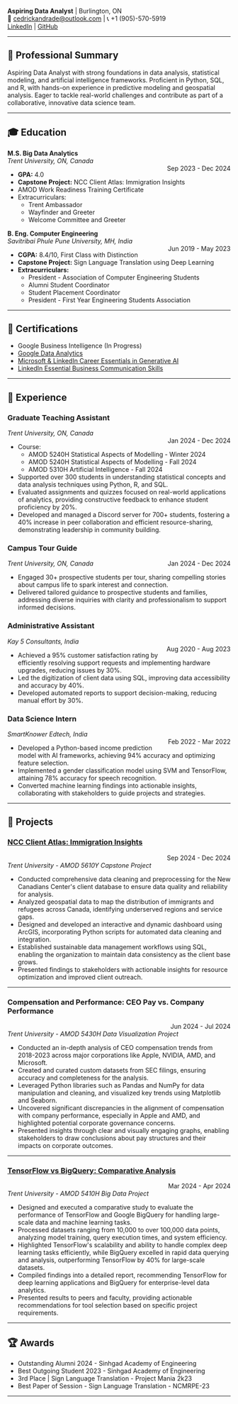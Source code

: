 **Aspiring Data Analyst** | Burlington, ON  
📧 cedrickandrade@outlook.com | 📞 +1 (905)-570-5919  
[LinkedIn](https://www.linkedin.com/in/cedrick-andrade) | [GitHub](https://github.com/CedrickAndade)

---

## 📝 Professional Summary

Aspiring Data Analyst with strong foundations in data analysis, statistical modeling, and artificial intelligence frameworks. Proficient in Python, SQL, and R, with hands-on experience in predictive modeling and geospatial analysis. Eager to tackle real-world challenges and contribute as part of a collaborative, innovative data science team.

---

## 🎓 Education

**M.S. Big Data Analytics**  
*Trent University, ON, Canada*  
<span style="float: right;">Sep 2023 - Dec 2024</span>  
- **GPA:** 4.0  
- **Capstone Project:** NCC Client Atlas: Immigration Insights  
- AMOD Work Readiness Training Certificate  
- Extracurriculars:
  - Trent Ambassador
  - Wayfinder and Greeter
  - Welcome Committee and Greeter

**B. Eng. Computer Engineering**  
*Savitribai Phule Pune University, MH, India*  
<span style="float: right;">Jun 2019 - May 2023</span>  
- **CGPA:** 8.4/10, First Class with Distinction  
- **Capstone Project:** Sign Language Translation using Deep Learning
- **Extracurriculars:**
  - President - Association of Computer Engineering Students
  - Alumni Student Coordinator
  - Student Placement Coordinator
  - President - First Year Engineering Students Association 

---

## 📜 Certifications

- Google Business Intelligence (In Progress)
- [Google Data Analytics](https://coursera.org/share/9d6ff8913a8ed43c8f5b5f7de49f8881)
- [Microsoft & LinkedIn Career Essentials in Generative AI](https://www.linkedin.com/learning/certificates/79ad4501f822c922c932d84b64b0435e59e71d375e70461e440b718c71367685) 
- [LinkedIn Essential Business Communication Skills](https://www.linkedin.com/learning/certificates/40d38cb3e30c908fca6f9a428f352cbf0c64fff8c121b7ff634def0c86de9967) 

---

## 💼 Experience

### Graduate Teaching Assistant  
*Trent University, ON, Canada*  
<span style="float: right;">Jan 2024 - Dec 2024</span>  
- Course:  
  - AMOD 5240H Statistical Aspects of Modelling - Winter 2024 
  - AMOD 5240H Statistical Aspects of Modelling - Fall 2024 
  - AMOD 5310H Artificial Intelligence - Fall 2024 
-  Supported over 300 students in understanding statistical concepts and data analysis techniques using Python, R, and SQL. 
- Evaluated assignments and quizzes focused on real-world applications of analytics, providing constructive 
feedback to enhance student proficiency by 20%. 
- Developed and managed a Discord server for 700+ students, fostering a 40% increase in peer collaboration and efficient resource-sharing, demonstrating leadership in community building.

### Campus Tour Guide
*Trent University, ON, Canada*
<span style="float: right;">Jan 2024 - Dec 2024</span> 
- Engaged 30+ prospective students per tour, sharing compelling stories about campus life to spark interest and connection.  
- Delivered tailored guidance to prospective students and families, addressing diverse inquiries with clarity and professionalism to support informed decisions. 

### Administrative Assistant  
*Kay 5 Consultants, India*  
<span style="float: right;">Aug 2020 - Aug 2023</span>  
- Achieved a 95% customer satisfaction rating by efficiently resolving support requests and implementing hardware upgrades, reducing issues by 30%. 
- Led the digitization of client data using SQL, improving data accessibility and accuracy by 40%.  
- Developed automated reports to support decision-making, reducing manual effort by 30%. 

### Data Science Intern  
*SmartKnower Edtech, India*  
<span style="float: right;">Feb 2022 - Mar 2022</span>  
- Developed a Python-based income prediction model with AI frameworks, achieving 94% accuracy and optimizing feature selection. 
- Implemented a gender classification model using SVM and TensorFlow, attaining 78% accuracy for speech 
recognition. 
- Converted machine learning findings into actionable insights, collaborating with stakeholders to guide projects and strategies.

---

## 🌟 Projects

### [NCC Client Atlas: Immigration Insights](https://github.com/CedrickAndade/NCC-Client-Atlas)
<span style="float: right;">Sep 2024 - Dec 2024</span>  
*Trent University - AMOD 5610Y Capstone Project*  
- Conducted comprehensive data cleaning and preprocessing for the New Canadians Center's client database to ensure data quality and reliability for analysis.  
- Analyzed geospatial data to map the distribution of immigrants and refugees across Canada, identifying underserved regions and service gaps.  
- Designed and developed an interactive and dynamic dashboard using ArcGIS, incorporating Python scripts for automated data cleaning and integration.  
- Established sustainable data management workflows using SQL, enabling the organization to maintain data consistency as the client base grows.  
- Presented findings to stakeholders with actionable insights for resource optimization and improved client outreach.  

---

### Compensation and Performance: CEO Pay vs. Company Performance  
<span style="float: right;">Jun 2024 - Jul 2024</span>  
*Trent University - AMOD 5430H Data Visualization Project*  
- Conducted an in-depth analysis of CEO compensation trends from 2018-2023 across major corporations like Apple, NVIDIA, AMD, and Microsoft.  
- Created and curated custom datasets from SEC filings, ensuring accuracy and completeness for the analysis.  
- Leveraged Python libraries such as Pandas and NumPy for data manipulation and cleaning, and visualized key trends using Matplotlib and Seaborn.  
- Uncovered significant discrepancies in the alignment of compensation with company performance, especially in Apple and AMD, and highlighted potential corporate governance concerns.  
- Presented insights through clear and visually engaging graphs, enabling stakeholders to draw conclusions about pay structures and their impacts on corporate outcomes.  

---

### [TensorFlow vs BigQuery: Comparative Analysis](https://github.com/CedrickAndade/TensorFlow-vs-BigQuery-A-Comparative-Analysis) 
<span style="float: right;">Mar 2024 - Apr 2024</span>  
*Trent University - AMOD 5410H Big Data Project*  
- Designed and executed a comparative study to evaluate the performance of TensorFlow and Google BigQuery for handling large-scale data and machine learning tasks.  
- Processed datasets ranging from 10,000 to over 100,000 data points, analyzing model training, query execution times, and system efficiency.  
- Highlighted TensorFlow's scalability and ability to handle complex deep learning tasks efficiently, while BigQuery excelled in rapid data querying and analysis, outperforming TensorFlow by 40% for large-scale datasets.  
- Compiled findings into a detailed report, recommending TensorFlow for deep learning applications and BigQuery for enterprise-level data analytics.  
- Presented results to peers and faculty, providing actionable recommendations for tool selection based on specific project requirements.  

---

## 🏆 Awards

- Outstanding Alumni 2024 - Sinhgad Academy of Engineering
- Best Outgoing Student 2023 - Sinhgad Academy of Engineering 
- 3rd Place | Sign Language Translation - Project Mania 2k23 
- Best Paper of Session - Sign Language Translation - NCMRPE-23 

---


